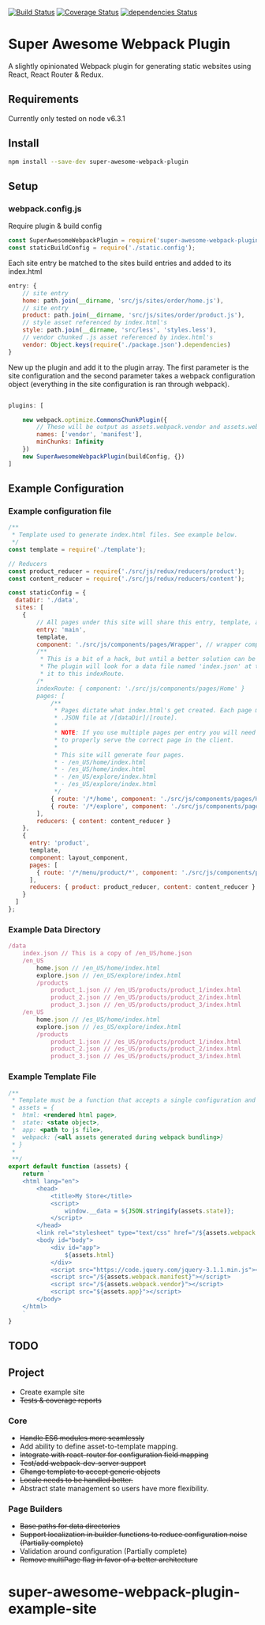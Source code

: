 [![Build Status](https://travis-ci.org/steven-haddix/super-awesome-webpack-plugin.svg?branch=master)](https://travis-ci.org/steven-haddix/super-awesome-webpack-plugin)
[![Coverage Status](https://coveralls.io/repos/github/steven-haddix/super-awesome-webpack-plugin/badge.svg?branch=master)](https://coveralls.io/github/steven-haddix/super-awesome-webpack-plugin?branch=master)
[![dependencies Status](https://david-dm.org/steven-haddix/super-awesome-webpack-plugin/status.svg)](https://david-dm.org/steven-haddix/super-awesome-webpack-plugin)

# Super Awesome Webpack Plugin
A slightly opinionated Webpack plugin for generating static websites using React, React Router & Redux.

## Requirements
Currently only tested on node v6.3.1

## Install
```bash
npm install --save-dev super-awesome-webpack-plugin
```

## Setup


### webpack.config.js
Require plugin & build config
```javascript
const SuperAwesomeWebpackPlugin = require('super-awesome-webpack-plugin');
const staticBuildConfig = require('./static.config');
```
Each site entry be matched to the sites build entries and added to its index.html
```javascript
entry: {
    // site entry
    home: path.join(__dirname, 'src/js/sites/order/home.js'),
    // site entry
    product: path.join(__dirname, 'src/js/sites/order/product.js'),
    // style asset referenced by index.html's
    style: path.join(__dirname, 'src/less', 'styles.less'),
    // vendor chunked .js asset referenced by index.html's
    vendor: Object.keys(require('./package.json').dependencies)
}
```
New up the plugin and add it to the plugin array. The first parameter is the site configuration and the second parameter
takes a webpack configuration object (everything in the site configuration is ran through webpack).
```javascript

plugins: [

    new webpack.optimize.CommonsChunkPlugin({
        // These will be output as assets.webpack.vendor and assets.webpack.manifest in the template
        names: ['vendor', 'manifest'],
        minChunks: Infinity
    })
    new SuperAwesomeWebpackPlugin(buildConfig, {})
]
```
## Example Configuration

### Example configuration file
```javascript
/**
 * Template used to generate index.html files. See example below.
 */
const template = require('./template');

// Reducers
const product_reducer = require('./src/js/redux/reducers/product');
const content_reducer = require('./src/js/redux/reducers/content');

const staticConfig = {
  dataDir: './data',
  sites: [
    {
        // All pages under this site will share this entry, template, and reducers
        entry: 'main',
        template,
        component: './src/js/components/pages/Wrapper', // wrapper component that wraps each route component
        /**
         * This is a bit of a hack, but until a better solution can be found this will work.
         * The plugin will look for a data file named 'index.json' at the base of dataDir and relate
         * it to this indexRoute.
        /*
        indexRoute: { component: './src/js/components/pages/Home' }
        pages: [
            /**
             * Pages dictate what index.html's get created. Each page must have a matching
             * .JSON file at /[dataDir]/[route].
             *
             * NOTE: If you use multiple pages per entry you will need to use something like react-router
             * to properly serve the correct page in the client.
             *
             * This site will generate four pages.
             * - /en_US/home/index.html
             * - /es_US/home/index.html
             * - /en_US/explore/index.html
             * - /es_US/explore/index.html
             */
            { route: '/*/home', component: './src/js/components/pages/Home' },
            { route: '/*/explore', component: './src/js/components/pages/Explore' }
        ],
        reducers: { content: content_reducer }
    },
    {
      entry: 'product',
      template,
      component: layout_component,
      pages: [
        { route: '/*/menu/product/*', component: './src/js/components/pages/Product'},
      ],
      reducers: { product: product_reducer, content: content_reducer }
    }
  ]
};
```
### Example Data Directory
```javascript
/data
    index.json // This is a copy of /en_US/home.json
    /en_US
        home.json // /en_US/home/index.html
        explore.json // /en_US/explore/index.html
        /products
            product_1.json // /en_US/products/product_1/index.html
            product_2.json // /en_US/products/product_2/index.html
            product_3.json // /en_US/products/product_3/index.html
    /en_US
        home.json // /es_US/home/index.html
        explore.json // /es_US/explore/index.html
        /products
            product_1.json // /es_US/products/product_1/index.html
            product_2.json // /es_US/products/product_2/index.html
            product_3.json // /es_US/products/product_3/index.html
```
### Example Template File
```javascript
/**
 * Template must be a function that accepts a single configuration and returns a string.
 * assets = {
 *  html: <rendered html page>,
 *  state: <state object>,
 *  app: <path to js file>,
 *  webpack: {<all assets generated during webpack bundling>}
 * }
 *
 **/
export default function (assets) {
    return `
    <html lang="en">
        <head>
            <title>My Store</title>
            <script>
                window.__data = ${JSON.stringify(assets.state)};
            </script>
        </head>
        <link rel="stylesheet" type="text/css" href="/${assets.webpack.style.replace('js', 'css')}" />
        <body id="body">
            <div id="app">
                ${assets.html}
            </div>
            <script src="https://code.jquery.com/jquery-3.1.1.min.js"></script>
            <script src="/${assets.webpack.manifest}"></script>
            <script src="/${assets.webpack.vendor}"></script>
            <script src="${assets.app}"></script>
        </body>
    </html>
    `
}
```

## TODO
## Project
- Create example site
- ~~Tests & coverage reports~~

### Core
- ~~Handle ES6 modules more seamlessly~~
- Add ability to define asset-to-template mapping.
- ~~Integrate with react-router for configuration field mapping~~
- ~~Test/add webpack-dev-server support~~
- ~~Change template to accept generic objects~~
- ~~Locale needs to be handled better.~~
- Abstract state management so users have more flexibility.

### Page Builders
- ~~Base paths for data directories~~
- ~~Support localization in builder functions to reduce configuration noise (Partially complete)~~
- Validation around configuration (Partially complete)
- ~~Remove multiPage flag in favor of a better architecture~~
# super-awesome-webpack-plugin-example-site
